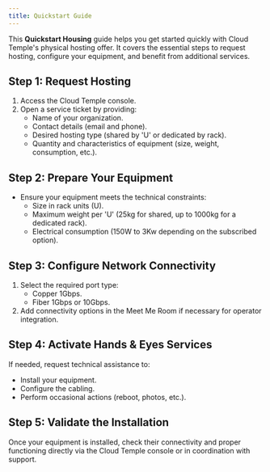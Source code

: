 ```yaml
---
title: Quickstart Guide
---
```


This **Quickstart Housing** guide helps you get started quickly with Cloud Temple's physical hosting offer. It covers the essential steps to request hosting, configure your equipment, and benefit from additional services.

## Step 1: Request Hosting

1. Access the Cloud Temple console.
2. Open a service ticket by providing:
   - Name of your organization.
   - Contact details (email and phone).
   - Desired hosting type (shared by 'U' or dedicated by rack).
   - Quantity and characteristics of equipment (size, weight, consumption, etc.).

## Step 2: Prepare Your Equipment

- Ensure your equipment meets the technical constraints:
  - Size in rack units (U).
  - Maximum weight per 'U' (25kg for shared, up to 1000kg for a dedicated rack).
  - Electrical consumption (150W to 3Kw depending on the subscribed option).

## Step 3: Configure Network Connectivity

1. Select the required port type:
   - Copper 1Gbps.
   - Fiber 1Gbps or 10Gbps.
2. Add connectivity options in the Meet Me Room if necessary for operator integration.

## Step 4: Activate Hands & Eyes Services

If needed, request technical assistance to:
- Install your equipment.
- Configure the cabling.
- Perform occasional actions (reboot, photos, etc.).

## Step 5: Validate the Installation

Once your equipment is installed, check their connectivity and proper functioning directly via the Cloud Temple console or in coordination with support.